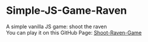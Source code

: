 # Simple-JS-Game-Raven
A simple vanilla JS game: shoot the raven    
You can play it on this GitHub Page: [Shoot-Raven-Game](https://jaynampan.github.io/Simple-JS-Game-Raven/)
